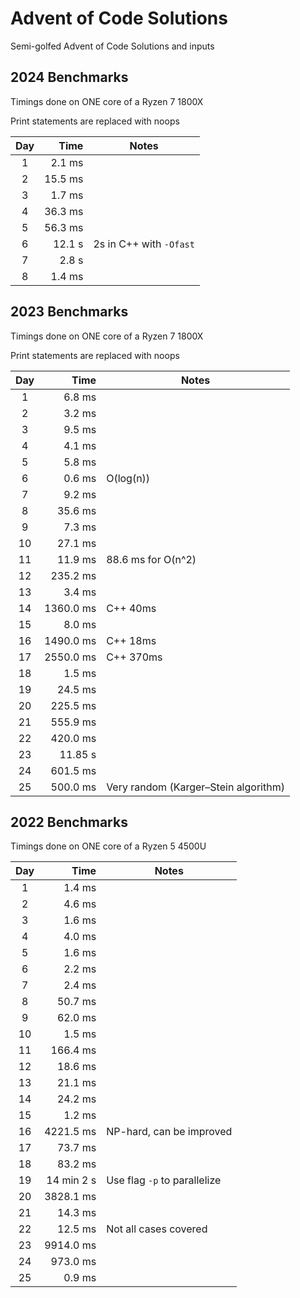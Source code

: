 # Advent of Code Solutions

Semi-golfed Advent of Code Solutions and inputs

## 2024 Benchmarks

Timings done on ONE core of a Ryzen 7 1800X

Print statements are replaced with noops

| Day |    Time | Notes                   |
| :-: | ------: | ----------------------- |
|  1  |  2.1 ms |                         |
|  2  | 15.5 ms |                         |
|  3  |  1.7 ms |                         |
|  4  | 36.3 ms |                         |
|  5  | 56.3 ms |                         |
|  6  |  12.1 s | 2s in C++ with `-Ofast` |
|  7  |   2.8 s |                         |
|  8  |  1.4 ms |                         |

## 2023 Benchmarks

Timings done on ONE core of a Ryzen 7 1800X

Print statements are replaced with noops

| Day |      Time | Notes                                |
| :-: | --------: | ------------------------------------ |
|  1  |    6.8 ms |                                      |
|  2  |    3.2 ms |                                      |
|  3  |    9.5 ms |                                      |
|  4  |    4.1 ms |                                      |
|  5  |    5.8 ms |                                      |
|  6  |    0.6 ms | O(log(n))                            |
|  7  |    9.2 ms |                                      |
|  8  |   35.6 ms |                                      |
|  9  |    7.3 ms |                                      |
| 10  |   27.1 ms |                                      |
| 11  |   11.9 ms | 88.6 ms for O(n^2)                   |
| 12  |  235.2 ms |                                      |
| 13  |    3.4 ms |                                      |
| 14  | 1360.0 ms | C++ 40ms                             |
| 15  |    8.0 ms |                                      |
| 16  | 1490.0 ms | C++ 18ms                             |
| 17  | 2550.0 ms | C++ 370ms                            |
| 18  |    1.5 ms |                                      |
| 19  |   24.5 ms |                                      |
| 20  |  225.5 ms |                                      |
| 21  |  555.9 ms |                                      |
| 22  |  420.0 ms |                                      |
| 23  |   11.85 s |                                      |
| 24  |  601.5 ms |                                      |
| 25  |  500.0 ms | Very random (Karger–Stein algorithm) |

## 2022 Benchmarks

Timings done on ONE core of a Ryzen 5 4500U

| Day |       Time | Notes                        |
| :-: | ---------: | ---------------------------- |
|  1  |     1.4 ms |                              |
|  2  |     4.6 ms |                              |
|  3  |     1.6 ms |                              |
|  4  |     4.0 ms |                              |
|  5  |     1.6 ms |                              |
|  6  |     2.2 ms |                              |
|  7  |     2.4 ms |                              |
|  8  |    50.7 ms |                              |
|  9  |    62.0 ms |                              |
| 10  |     1.5 ms |                              |
| 11  |   166.4 ms |                              |
| 12  |    18.6 ms |                              |
| 13  |    21.1 ms |                              |
| 14  |    24.2 ms |                              |
| 15  |     1.2 ms |                              |
| 16  |  4221.5 ms | NP-hard, can be improved     |
| 17  |    73.7 ms |                              |
| 18  |    83.2 ms |                              |
| 19  | 14 min 2 s | Use flag `-p` to parallelize |
| 20  |  3828.1 ms |                              |
| 21  |    14.3 ms |                              |
| 22  |    12.5 ms | Not all cases covered        |
| 23  |  9914.0 ms |                              |
| 24  |   973.0 ms |                              |
| 25  |     0.9 ms |                              |
